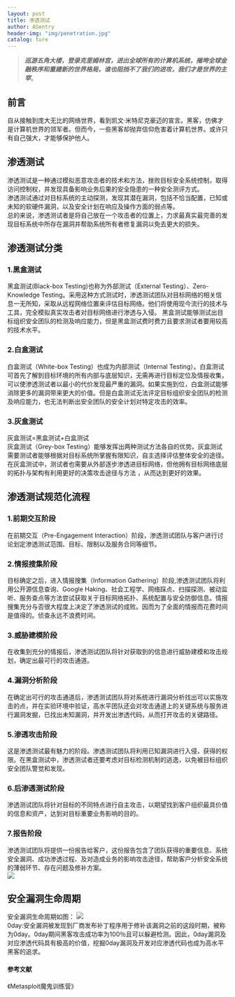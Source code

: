 ```yaml
---
layout: post
title: 渗透测试
author: ASentry
header-img: "img/penetration.jpg"
catalog: ture
---
```

> ***巡游五角大楼，登录克里姆林宫，进出全球所有的计算机系统，摧垮全球金融秩序和重建新的世界格局，谁也阻挡不了我们的进攻，我们才是世界的主宰***。

## 前言 ##
自从接触到庞大无比的网络世界，看到凯文·米特尼克豪迈的宣言。黑客，仿佛才是计算机世界的领军者。但而今，一些黑客却抛弃信仰危害着计算机世界。或许只有自己强大，才能够保护他人。      
## 渗透测试 
渗透测试是一种通过模拟恶意攻击者的技术和方法，挫败目标安全系统控制，取得访问控制权，并发现具备影响业务后果的安全隐患的一种安全测评方式。     
渗透测试通过对目标系统的主动探测，发现其潜在漏洞，包括不恰当配置，已知或未知的软硬件漏洞，以及安全计划在响应及操作方面的弱点等。   
总的来说，渗透测试者是将自己放在一个攻击者的位置上，力求最真实最完善的发现目标系统中所存在漏洞并帮助系统所有者修复漏洞以免去更大的损失。        
## 渗透测试分类 
### 1.黑盒测试 
黑盒测试(Black-box Testing)也称为外部测试（External Testing）、Zero-Knowledge Testing。采用这种方式测试时，渗透测试团队对目标网络的相关信息一无所知，采取从远程网络位置来评估目标网络。他们将使用现今流行的技术与工具，完全模拟真实攻击者对目标网络进行渗透与入侵。
黑盒测试能够测试出目标组织安全团队的检测及响应能力，但是黑盒测试费时费力且要求测试者要用较高的技术水平。
### 2.白盒测试 
白盒测试（White-box Testing）也成为内部测试（Internal Testing）。白盒测试可首先了解到目标环境的所有内部与底层知识，无需再进行目标定位及情报收集，可以使渗透测试者以最小的代价发现最严重的漏洞。如果实施到位，白盒测试能够消除更多的漏洞带来更大的价值。但是白盒测试无法评定目标组织安全团队的检测及响应能力，也无法判断出安全团队的安全计划对特定攻击的效率。
### 3.灰盒测试 
灰盒测试=黑盒测试+白盒测试     
灰盒测试（Grey-box Testing）能够发挥出两种测试方法各自的优势。灰盒测试需要测试者能够根据对目标系统所掌握有限知识，自主选择评估整体安全的途径。在灰盒测试中，测试者也需要从外部逐步渗透进目标网络，但他拥有目标网络底层的拓扑与架构有利用更好的决策攻击途径与方法 ，从而达到更好的效果。            
## 渗透测试规范化流程 
### 1.前期交互阶段 
在前期交互（Pre-Engagement Interaction）阶段，渗透测试团队与客户进行讨论划定渗透测试范围、目标、限制以及服务合同等细节。     
### 2.情报搜集阶段 
目标确定之后，进入情报搜集（Information Gathering）阶段,渗透测试团队将利用公开源信息查询、Google Haking、社会工程学、网络踩点、扫描探测、被动监听、服务查点等方法尝试获取关于目标网络拓扑、系统配置与安全防御信息。情报搜集充分与否很大程度上决定了渗透测试的成败。因而为了全面的情报而花费时间是值得的。侦查永远不浪费时间。       
### 3.威胁建模阶段 
在收集到充分的情报后，渗透测试团队将针对获取到的信息进行威胁建模和攻击规划，确定出最可行的攻击通道。   
### 4.漏洞分析阶段 
在确定出可行的攻击通道后，渗透测试团队将对系统进行漏洞分析找出可以实施攻击的点，并在实验环境中验证，高水平团队还会对攻击通道上的关键系统与服务进行漏洞发掘，已找出未知漏洞，并开发出渗透代码，从而打开攻击的关键路径。     
### 5.渗透攻击阶段 
这是渗透测试最有魅力的阶段。渗透测试团队将利用已知漏洞进行入侵，获得的权限。在黑盒测试中，渗透测试者还要考虑对目标检测机制的逃逸，以免被目标组织安全团队警觉和发现。     
### 6.后渗透测试阶段 
渗透测试团队将针对目标的不同特点进行自主攻击，以期望找到客户组织最具价值的信息和资产，达到对目标重要业务影响的目的。
### 7.报告阶段 
渗透测试团队将提供一份报告给客户，这份报告包含了团队获得的重要信息、系统安全漏洞、成功渗透过程、及对造成业务的影响攻击途径，帮助客户分析安全系统的薄弱环节、存在问题及修补方案。    
![](http://i.imgur.com/XZ0FxJn.jpg)     
## 安全漏洞生命周期
安全漏洞生命周期如图：
![](http://i.imgur.com/whpt68o.jpg)  
0day:安全漏洞被发现到厂商发布补丁程序用于修补该漏洞之前的这段时期，被称为0day。0day期间黑客攻击成功率为100％且可以躲避检测。因此，0day漏洞及对应渗透代码具有极高的价值，挖掘0day漏洞及开发对应渗透代码也成为高水平黑客的追求。      
#### 参考文献
《Metasploit魔鬼训练营》



